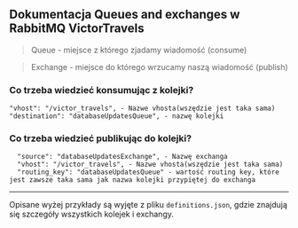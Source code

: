 ## Dokumentacja Queues and exchanges w RabbitMQ VictorTravels

> Queue - miejsce z którego zjadamy wiadomość (consume)

> Exchange - miejsce do którego wrzucamy naszą wiadomość (publish)

### Co trzeba wiedzieć konsumując z kolejki?

    "vhost": "/victor_travels", - Nazwe vhosta(wszędzie jest taka sama)
    "destination": "databaseUpdatesQueue", - nazwę kolejki

### Co trzeba wiedzieć publikując do kolejki?

      "source": "databaseUpdatesExchange", - Nazwę exchanga
      "vhost": "/victor_travels", - Nazwe vhosta(wszędzie jest taka sama)
      "routing_key": "databaseUpdatesQueue" - wartość routing key, które jest zawsze taka sama jak nazwa kolejki przypiętej do exchanga

---
Opisane wyżej przykłady są wyjęte z pliku `definitions.json`, gdzie znajdują się szczegóły wszystkich kolejek i
exchangy.